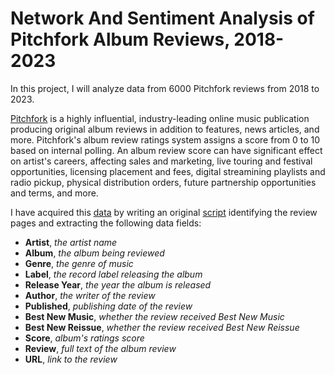 # Network And Sentiment Analysis of Pitchfork Album Reviews, 2018-2023

In this project, I will analyze data from 6000 Pitchfork reviews from 2018 to 2023. 

[Pitchfork](https://pitchfork.com/) is a highly influential, industry-leading online music publication producing original album reviews in addition to features, news articles, and more. Pitchfork's album review ratings system assigns a score from 0 to 10 based on internal polling. An album review score can have significant effect on artist's careers, affecting sales and marketing, live touring and festival opportunities, licensing placement and fees, digital streamining playlists and radio pickup, physical distribution orders, future partnership opportunities and terms, and more.

I have acquired this [data](https://github.com/josh1den/DATA-620/tree/main/FINAL_PROJECT/data) by writing an original [script](https://github.com/josh1den/DATA-620/tree/main/FINAL_PROJECT/scripts) identifying the review pages and extracting the following data fields:

- **Artist**, *the artist name*
- **Album**, *the album being reviewed*
- **Genre**, *the genre of music*
- **Label**, *the record label releasing the album*
- **Release Year**, *the year the album is released*
- **Author**, *the writer of the review*
- **Published**, *publishing date of the review*
- **Best New Music**, *whether the review received Best New Music*
- **Best New Reissue**, *whether the review received Best New Reissue*
- **Score**, *album's ratings score*
- **Review**, *full text of the album review*
- **URL**, *link to the review*
